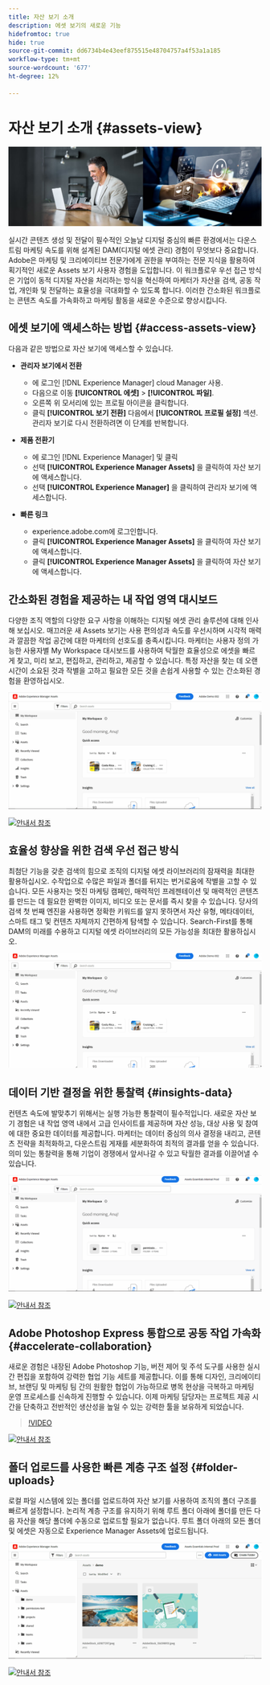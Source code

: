 ```yaml
---
title: 자산 보기 소개
description: 에셋 보기의 새로운 기능
hidefromtoc: true
hide: true
source-git-commit: dd6734b4e43eef875515e48704757a4f53a1a185
workflow-type: tm+mt
source-wordcount: '677'
ht-degree: 12%

---
```



# 자산 보기 소개 {#assets-view}

![Assets Essentials 배포](assets/banner-image.jpg)

실시간 콘텐츠 생성 및 전달이 필수적인 오늘날 디지털 중심의 빠른 환경에서는 다운스트림 마케팅 속도를 위해 설계된 DAM(디지털 에셋 관리) 경험이 무엇보다 중요합니다. Adobe은 마케팅 및 크리에이티브 전문가에게 권한을 부여하는 전문 지식을 활용하여 획기적인 새로운 Assets 보기 사용자 경험을 도입합니다. 이 워크플로우 우선 접근 방식은 기업이 동적 디지털 자산을 처리하는 방식을 혁신하여 마케터가 자산을 검색, 공동 작업, 개인화 및 전달하는 효율성을 극대화할 수 있도록 합니다. 이러한 간소화된 워크플로는 콘텐츠 속도를 가속화하고 마케팅 활동을 새로운 수준으로 향상시킵니다.

## 에셋 보기에 액세스하는 방법 {#access-assets-view}

다음과 같은 방법으로 자산 보기에 액세스할 수 있습니다.

* **관리자 보기에서 전환**

   * 에 로그인 [!DNL Experience Manager] cloud Manager 사용.
   * 다음으로 이동 **[!UICONTROL 에셋]** > **[!UICONTROL 파일]**.
   * 오른쪽 위 모서리에 있는 프로필 아이콘을 클릭합니다.
   * 클릭 **[!UICONTROL 보기 전환]** 다음에서 **[!UICONTROL 프로필 설정]** 섹션.
관리자 보기로 다시 전환하려면 이 단계를 반복합니다.

* **제품 전환기**
   * 에 로그인 [!DNL Experience Manager] 및 클릭
   * 선택 **[!UICONTROL Experience Manager Assets]** 을 클릭하여 자산 보기에 액세스합니다.
   * 선택 **[!UICONTROL Experience Manager]** 을 클릭하여 관리자 보기에 액세스합니다.

* **빠른 링크**
   * experience.adobe.com에 로그인합니다.
   * 클릭 **[!UICONTROL Experience Manager Assets]** 을 클릭하여 자산 보기에 액세스합니다.
   * 클릭 **[!UICONTROL Experience Manager Assets]** 을 클릭하여 자산 보기에 액세스합니다.


## 간소화된 경험을 제공하는 내 작업 영역 대시보드

다양한 조직 역할의 다양한 요구 사항을 이해하는 디지털 에셋 관리 솔루션에 대해 인사해 보십시오. 매끄러운 새 Assets 보기는 사용 편의성과 속도를 우선시하며 시각적 매력과 깔끔한 작업 공간에 대한 마케터의 선호도를 충족시킵니다. 마케터는 사용자 정의 가능한 사용자별 My Workspace 대시보드를 사용하여 탁월한 효율성으로 에셋을 빠르게 찾고, 미리 보고, 편집하고, 관리하고, 제공할 수 있습니다. 특정 자산을 찾는 데 오랜 시간이 소요된 것과 작별을 고하고 필요한 모든 것을 손쉽게 사용할 수 있는 간소화된 경험을 환영하십시오.

![Assets Essentials 배포](assets/my-workspace-demo.gif)

[![안내서 참조](https://helpx.adobe.com/content/dam/help/en/marketing-cloud/how-to/digital-foundation/_jcr_content/main-pars/image_1250343773/see-the-guide-sm.png)](my-workspace.md)

## 효율성 향상을 위한 검색 우선 접근 방식

최첨단 기능을 갖춘 검색의 힘으로 조직의 디지털 에셋 라이브러리의 잠재력을 최대한 활용하십시오. 수작업으로 수많은 파일과 폴더를 뒤지는 번거로움에 작별을 고할 수 있습니다. 모든 사용자는 멋진 마케팅 캠페인, 매력적인 프레젠테이션 및 매력적인 콘텐츠를 만드는 데 필요한 완벽한 이미지, 비디오 또는 문서를 즉시 찾을 수 있습니다. 당사의 검색 첫 번째 엔진을 사용하면 정확한 키워드를 알지 못하면서 자산 유형, 메타데이터, 스마트 태그 및 컨텐츠 자체까지 간편하게 탐색할 수 있습니다. Search-First를 통해 DAM의 미래를 수용하고 디지털 에셋 라이브러리의 모든 가능성을 최대한 활용하십시오.

![Assets Essentials 배포](assets/search-first.gif)

## 데이터 기반 결정을 위한 통찰력 {#insights-data}

컨텐츠 속도에 발맞추기 위해서는 실행 가능한 통찰력이 필수적입니다. 새로운 자산 보기 경험은 내 작업 영역 내에서 고급 인사이트를 제공하며 자산 성능, 대상 사용 및 참여에 대한 중요한 데이터를 제공합니다. 마케터는 데이터 중심의 의사 결정을 내리고, 콘텐츠 전략을 최적화하고, 다운스트림 게재를 세분화하여 최적의 결과를 얻을 수 있습니다. 의미 있는 통찰력을 통해 기업이 경쟁에서 앞서나갈 수 있고 탁월한 결과를 이끌어낼 수 있습니다.

![Assets Essentials 배포](assets/insights-overview.gif)

[![안내서 참조](https://helpx.adobe.com/content/dam/help/en/marketing-cloud/how-to/digital-foundation/_jcr_content/main-pars/image_1250343773/see-the-guide-sm.png)](manage-reports.md#view-live-statistics)

## Adobe Photoshop Express 통합으로 공동 작업 가속화 {#accelerate-collaboration}

새로운 경험은 내장된 Adobe Photoshop 기능, 버전 제어 및 주석 도구를 사용한 실시간 편집을 포함하여 강력한 협업 기능 세트를 제공합니다. 이를 통해 디자인, 크리에이티브, 브랜딩 및 마케팅 팀 간의 원활한 협업이 가능하므로 병목 현상을 극복하고 마케팅 운영 프로세스를 신속하게 진행할 수 있습니다. 이제 마케팅 담당자는 프로젝트 제공 시간을 단축하고 전반적인 생산성을 높일 수 있는 강력한 툴을 보유하게 되었습니다.

>[!VIDEO](https://video.tv.adobe.com/v/3420922)

[![안내서 참조](https://helpx.adobe.com/content/dam/help/en/marketing-cloud/how-to/digital-foundation/_jcr_content/main-pars/image_1250343773/see-the-guide-sm.png)](edit-images.md)

## 폴더 업로드를 사용한 빠른 계층 구조 설정 {#folder-uploads}

로컬 파일 시스템에 있는 폴더를 업로드하여 자산 보기를 사용하여 조직의 폴더 구조를 빠르게 설정합니다. 논리적 계층 구조를 유지하기 위해 루트 폴더 아래에 폴더를 만든 다음 자산을 해당 폴더에 수동으로 업로드할 필요가 없습니다. 루트 폴더 아래의 모든 폴더 및 에셋은 자동으로 Experience Manager Assets에 업로드됩니다.

![Assets Essentials 배포](assets/folder-uploads.gif)

[![안내서 참조](https://helpx.adobe.com/content/dam/help/en/marketing-cloud/how-to/digital-foundation/_jcr_content/main-pars/image_1250343773/see-the-guide-sm.png)](add-delete.md)




